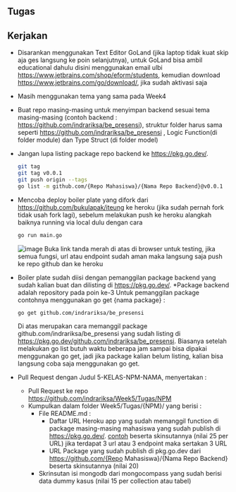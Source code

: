 ## Tugas

## Kerjakan
* Disarankan menggunakan Text Editor GoLand (jika laptop tidak kuat skip aja ges langsung ke poin selanjutnya), untuk GoLand bisa ambil educational dahulu disini menggunakan email ulbi https://www.jetbrains.com/shop/eform/students, kemudian download https://www.jetbrains.com/go/download/, jika sudah aktivasi saja
* Masih menggunakan tema yang sama pada Week4
* Buat repo masing-masing untuk menyimpan backend sesuai tema masing-masing (contoh backend : https://github.com/indrariksa/be_presensi), struktur folder harus sama seperti https://github.com/indrariksa/be_presensi , Logic Function(di folder module) dan Type Struct (di folder model)
* Jangan lupa listing package repo backend ke https://pkg.go.dev/.
  ```sh
  git tag
  git tag v0.0.1
  git push origin --tags
  go list -m github.com/{Repo Mahasiswa}/{Nama Repo Backend}@v0.0.1
  ```
* Mencoba deploy boiler plate yang difork dari https://github.com/bukulapak/iteung ke heroku (jika sudah pernah fork tidak usah fork lagi), sebelum melakukan push ke heroku alangkah baiknya running via local dulu dengan cara
  ```sh
  go run main.go
  ```
  ![image](https://user-images.githubusercontent.com/26703717/225911044-28bd321d-8502-499d-b818-c69f06782aaa.png)
  Buka link tanda merah di atas di browser untuk testing, jika semua fungsi, url atau endpoint sudah aman maka langsung saja push ke repo github dan ke heroku

* Boiler plate sudah diisi dengan pemanggilan package backend yang sudah kalian buat dan dilisting di https://pkg.go.dev/. *Package backend adalah repository pada poin ke-3
  Untuk pemanggilan package contohnya menggunakan go get {nama package} :
  ```sh
  go get github.com/indrariksa/be_presensi
  ```
  Di atas merupakan cara memanggil package github.com/indrariksa/be_presensi yang sudah listing di https://pkg.go.dev/github.com/indrariksa/be_presensi. Biasanya setelah melakukan go list butuh waktu beberapa jam sampai bisa dipakai menggunakan go get, jadi jika package kalian belum listing, kalian bisa langsung coba saja menggunakan go get. 
* Pull Request dengan Judul 5-KELAS-NPM-NAMA, menyertakan : 
  * Pull Request ke repo https://github.com/indrariksa/Week5/Tugas/NPM
  * Kumpulkan dalam folder Week5/Tugas/{NPM}/ yang berisi :
    * File README.md : 
      * Daftar URL Heroku app yang sudah memanggil function di package masing-masing mahasiswa yang sudah publish di https://pkg.go.dev/. [contoh](https://ws-ulbi.herokuapp.com/presensi) beserta skinsutannya (nilai 25 per URL) jika terdapat 3 url atau 3 endpoint maka sertakan 3 URL
      * URL Package yang sudah publish di pkg.go.dev dari https://github.com/{Repo Mahasiswa}/{Nama Repo Backend} beserta skinsutannya (nilai 20)
    * Skrinsutan isi mongodb dari mongocompass yang sudah berisi data dummy kasus (nilai 15 per collection atau tabel)

  
